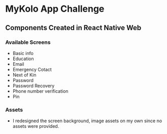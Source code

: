 # MyKolo App Challenge

## Components Created in React Native Web

### Available Screens

- Basic info
- Education
- Email
- Emergency Cotact
- Next of Kin
- Password
- Password Recovery
- Phone number verification
- Pin

### Assets

- I redesigned the screen background, image assets on my own since no assets were provided.
